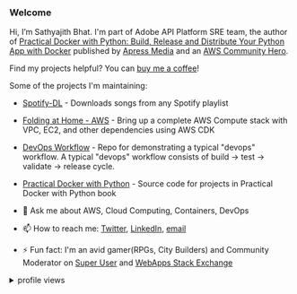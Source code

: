 ### Welcome

Hi, I’m Sathyajith Bhat. I'm part of Adobe API Platform SRE team, the author of [Practical Docker with Python: Build, Release and Distribute Your Python App with Docker](https://u.sbhat.me/practical-docker-book) published by [Apress Media](https://www.apress.com/gp/book/9781484237830) and an [AWS Community Hero](https://aws.amazon.com/developer/community/heroes/sathyajith-bhat/).

Find my projects helpful? You can [buy me a coffee](https://ko-fi.com/sathyabhat)!

Some of the projects I'm maintaining:

- [Spotify-DL](https://github.com/SathyaBhat/spotify-dl) - Downloads songs from any Spotify playlist
- [Folding at Home - AWS](https://github.com/SathyaBhat/folding-aws) - Bring up a complete AWS Compute stack with VPC, EC2, and other dependencies using AWS CDK
- [DevOps Workflow](https://github.com/SathyaBhat/devops-workflow) - Repo for demonstrating a typical "devops" workflow. A typical "devops" workflow consists of build -> test -> validate -> release cycle.
- [Practical Docker with Python](https://github.com/apress/practical-docker-with-python) - Source code for projects in Practical Docker with Python book

- 💬 Ask me about AWS, Cloud Computing, Containers, DevOps
- 📫 How to reach me: [Twitter](https://twitter.com/sathyabhat), [LinkedIn](https://linkedin.com/in/sathyabhat), [email](mailto:github@sathyasays.com)
- ⚡ Fun fact: I'm an avid gamer(RPGs, City Builders) and Community Moderator on [Super User](https://superuser.com/users/4377/sathyajith-bhat?tab=profile) and [WebApps Stack Exchange](https://webapps.stackexchange.com/users/310/sathyajith-bhat)

<details>
<summary>profile views</summary>

![stats](https://komarev.com/ghpvc/?username=sathyabhat&color=blue)

</details>


